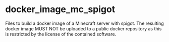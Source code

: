 # docker_image_mc_spigot
Files to build a docker image of a Minecraft server with spigot. The resulting docker image MUST NOT be uploaded to a public docker repository as this is restricted by the license of the contained software.

